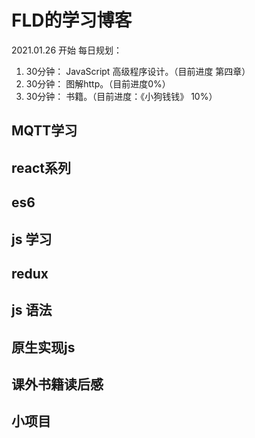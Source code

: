 # FLD的学习博客
2021.01.26 开始 每日规划：<br>
1. 30分钟： JavaScript 高级程序设计。（目前进度 第四章）
2. 30分钟： 图解http。（目前进度0%）
3. 30分钟： 书籍。（目前进度：《小狗钱钱》 10%）
## MQTT学习
## react系列
## es6
## js 学习
## redux
## js 语法
## 原生实现js
## 课外书籍读后感
## 小项目
